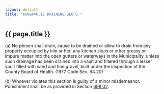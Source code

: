 ```yaml
---
layout: default 
title: "660&#46;15 DRAINING SLOPS."
---
```


{{ page.title }}
----------------

​(a) No person shall drain, cause to be drained or allow to drain from
any property occupied by him or her, any kitchen slops or other greasy
or impure matter into the open gutters or waterways in the Municipality,
unless such drainage has been drained into a vault and filtered through
a lesser vault filled with sand and fine gravel, built under the
inspection of the County Board of Health. (1977 Code Sec. 94.20)

​(b) Whoever violates this section is guilty of a minor misdemeanor.
Punishment shall be as provided in Section [698.02](38e2f631.html).
